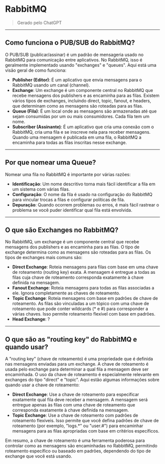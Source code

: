 # RabbitMQ

> Gerado pelo ChatGPT

---

## Como funciona o PUB/SUB do RabbitMQ?

O PUB/SUB (publicar/assinar) é um padrão de mensageria usado no RabbitMQ para comunicação entre aplicativos. No RabbitMQ, isso é geralmente implementado usando "exchanges" e "queues". Aqui está uma visão geral de como funciona:

- **Publisher (Editor)**: É um aplicativo que envia mensagens para o RabbitMQ usando um canal (channel).
- **Exchange**: Um exchange é um componente central no RabbitMQ que recebe mensagens dos publishers e as encaminha para as filas. Existem vários tipos de exchanges, incluindo direct, topic, fanout, e headers, que determinam como as mensagens são roteadas para as filas.
- **Queue (Fila)**: É um local onde as mensagens são armazenadas até que sejam consumidas por um ou mais consumidores. Cada fila tem um nome.
- **Subscriber (Assinante)**: É um aplicativo que cria uma conexão com o RabbitMQ, cria uma fila e se inscreve nela para receber mensagens. Quando uma mensagem é publicada em uma fila, o RabbitMQ a encaminha para todas as filas inscritas nesse exchange.

---

## Por que nomear uma Queue?

Nomear uma fila no RabbitMQ é importante por várias razões:

- **Identificação**: Um nome descritivo torna mais fácil identificar a fila em um sistema com várias filas.
- **Configuração**: O nome da fila é usado na configuração do RabbitMQ para vincular trocas a filas e configurar políticas de fila.
- **Depuração**: Quando ocorrem problemas ou erros, é mais fácil rastrear o problema se você puder identificar qual fila está envolvida.

---

## O que são Exchanges no RabbitMQ?

No RabbitMQ, um exchange é um componente central que recebe mensagens dos publishers e as encaminha para as filas. O tipo de exchange determina como as mensagens são roteadas para as filas. Os tipos de exchanges mais comuns são:

- **Direct Exchange**: Roteia mensagens para filas com base em uma chave de roteamento (routing key) exata. A mensagem é entregue a todas as filas cuja chave de roteamento corresponda exatamente à chave definida na mensagem.
- **Fanout Exchange**: Roteia mensagens para todas as filas associadas a ele. Ignora completamente as chaves de roteamento.
- **Topic Exchange**: Roteia mensagens com base em padrões de chave de roteamento. As filas são vinculadas a um tópico com uma chave de roteamento que pode conter wildcards (* e #) para corresponder a várias chaves. Isso permite roteamento flexível com base em padrões.
- **Head Exchange**: ?

---

## O que são as "routing key" do RabbitMQ e quando usar?

A "routing key" (chave de roteamento) é uma propriedade que é definida nas mensagens enviadas para um exchange. A chave de roteamento é usada pelo exchange para determinar a qual fila a mensagem deve ser encaminhada. O uso da chave de roteamento é especialmente relevante em exchanges do tipo "direct" e "topic". Aqui estão algumas informações sobre quando usar a chave de roteamento:

- **Direct Exchange**: Use a chave de roteamento para especificar exatamente qual fila deve receber a mensagem. A mensagem será entregue apenas às filas com uma chave de roteamento que corresponda exatamente à chave definida na mensagem.
- **Topic Exchange**: Use a chave de roteamento com padrões de roteamento flexíveis. Isso permite que você defina padrões de chave de roteamento (por exemplo, "logs.*" ou "user.#") para encaminhar mensagens para as filas apropriadas com base em critérios específicos.

Em resumo, a chave de roteamento é uma ferramenta poderosa para controlar como as mensagens são encaminhadas no RabbitMQ, permitindo roteamento específico ou baseado em padrões, dependendo do tipo de exchange que você está usando.
